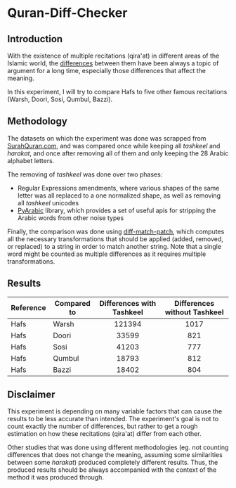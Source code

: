 # Quran-Diff-Checker

## Introduction

With the existence of multiple recitations (qira'at) in different areas of the Islamic world, the [differences](https://answering-islam.org/Green/seven.htm) between them have been always a topic of argument for a long time, especially those differences that affect the meaning.

In this experiment, I will try to compare Hafs to five other famous recitations (Warsh, Doori, Sosi, Qumbul, Bazzi).



## Methodology

The datasets on which the experiment was done was scrapped from [SurahQuran.com](https://surahquran.com), and was compared once while keeping all *tashkeel* and *harakat*, and once after removing all of them and only keeping the 28 Arabic alphabet letters.

The removing of *tashkeel* was done over two phases:
- Regular Expressions amendments, where various shapes of the same letter was all replaced to a one normalized shape, as well as removing all *tashkeel* unicodes
- [PyArabic](https://pypi.org/project/PyArabic/) library, which provides a set of useful apis for stripping the Arabic words from other noise types

Finally, the comparison was done using [diff-match-patch](https://www.npmjs.com/package/diff-match-patch), which computes all the necessary transformations that should be applied (added, removed, or replaced) to a string in order to match another string. Note that a single word might be counted as multiple differences as it requires multiple transformations.



## Results

| Reference | Compared to | Differences with Tashkeel | Differences without Tashkeel |
|-----------|-------------|:------------------------:|:---------------------------:|
| Hafs      | Warsh       |          121394          |             1017            |
| Hafs      | Doori       |           33599          |             821             |
| Hafs      | Sosi        |           41203          |             777             |
| Hafs      | Qumbul      |           18793          |             812             |
| Hafs      | Bazzi       |           18402          |             804             |


## Disclaimer

This experiment is depending on many variable factors that can cause the results to be less accurate than intended. The experiment's goal is not to count exactly the number of differences, but rather to get a rough estimation on how these recitations (qira'at) differ from each other.

Other studies that was done using different methodologies (eg. not counting differences that does not change the meaning, assuming some similarities between some *harakat*) produced completely different results. Thus, the produced results should be always accompanied with the context of the method it was produced through.
